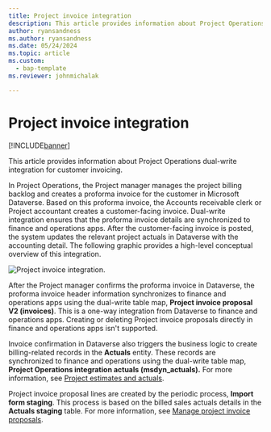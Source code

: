 ```yaml
---
title: Project invoice integration
description: This article provides information about Project Operations dual-write integration for customer invoicing.
author: ryansandness
ms.author: ryansandness
ms.date: 05/24/2024
ms.topic: article
ms.custom: 
  - bap-template
ms.reviewer: johnmichalak

---
```


# Project invoice integration

[!INCLUDE[banner](../includes/banner.md)]

This article provides information about Project Operations dual-write integration for customer invoicing.

In Project Operations, the Project manager manages the project billing backlog and creates a proforma invoice for the customer in Microsoft Dataverse. Based on this proforma invoice, the Accounts receivable clerk or Project accountant creates a customer-facing invoice. Dual-write integration ensures that the proforma invoice details are synchronized to finance and operations apps. After the customer-facing invoice is posted, the system updates the relevant project actuals in Dataverse with the accounting detail. The following graphic provides a high-level conceptual overview of this integration.

   ![Project invoice integration.](./media/DW5Invoicing.png)

After the Project manager confirms the proforma invoice in Dataverse, the proforma invoice header information synchronizes to finance and operations apps using the dual-write table map, **Project invoice proposal V2 (invoices)**. This is a one-way integration from Dataverse to finance and operations apps. Creating or deleting Project invoice proposals directly in finance and operations apps isn't supported.

Invoice confirmation in Dataverse also triggers the business logic to create billing-related records in the **Actuals** entity. These records are synchronized to finance and operations using the dual-write table map, **Project Operations integration actuals (msdyn\_actuals).** For more information, see [Project estimates and actuals](resource-dual-write-estimates-actuals.md). 

Project invoice proposal lines are created by the periodic process, **Import form staging**. This process is based on the billed sales actuals details in the **Actuals staging** table. For more information, see [Manage project invoice proposals](../invoicing/format-update-project-invoice-proposals.md#create-project-invoice-proposals). 

